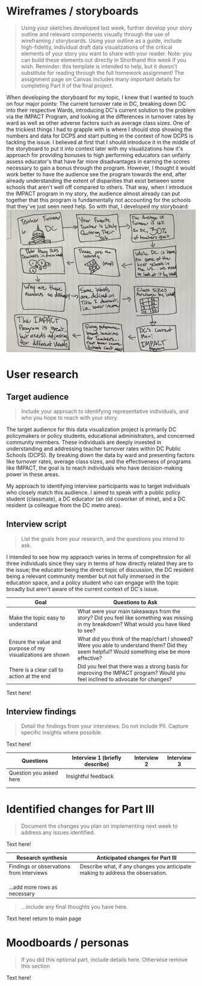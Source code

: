 # Wireframes / storyboards
> Using your sketches developed last week, further develop your story outline and relevant components visually through the use of wireframing / storyboards. Using your outline as a guide, include high-fidelity, individual draft data visualizations of the critical elements of your story you want to share with your reader. Note: you can build these elements out directly in Shorthand this week if you wish.  Reminder: this template is intended to help, but it doesn't substitute for reading through the full homework assignment!  The assignment page on Canvas includes many important details for completing Part II of the final project. 

When developing the storyboard for my topic, I knew that I wanted to touch on four major points: The current turnover rate in DC, breaking down DC into their respective Wards, introducing DC's current solution to the problem via the IMPACT Program, and looking at the differences in turnover rates by ward as well as other adverse factors such as average class sizes. One of the trickiest things I had to grapple with is where I should stop showing the numbers and data for DCPS and start putting in the context of how DCPS is tackling the issue. I believed at first that I should introduce it in the middle of the storyboard to put it into context later with my visualizations how it's approach for providing bonuses to high performing educators can unfairly assess educator's that have far more disadvantages in earning the scores necessary to gain a bonus through the program. However, I thought it would work better to have the audience see the program towards the end, after already understanding the extent of disparities that exist between some schools that aren't well off compared to others. That way, when I introduce the IMPACT program in my story, the audience almost already can put together that this program is fundamentally not accounting for the schools that they've just seen need help. So with that, I developed my storyboard:
![Storyboard](storyboard.jpg)

# User research 

## Target audience
> Include your approach to identifying representative individuals, and who you hope to reach with your story. 

The target audience for this data visualization project is primarily DC policymakers or policy students, educational administrators, and concerned community members. These individuals are deeply invested in understanding and addressing teacher turnover rates within DC Public Schools (DCPS). By breaking down the data by ward and presenting factors like turnover rates, average class sizes, and the effectiveness of programs like IMPACT, the goal is to reach individuals who have decision-making power in these areas.

My approach to identifying interview participants was to target individuals who closely match this audience. I aimed to speak with a public policy student (classmate), a DC educator (an old coworker of mine), and a DC resident (a colleague from the DC metro area). 


## Interview script
> List the goals from your research, and the questions you intend to ask. 

I intended to see how my appraoch varies in terms of comprehnsion for all three individuals since they vary in terms of how directly related they are to the issue; the educator being the direct topic of discussion, the DC resident being a relevant community member but not fully immersed in the education space, and a policy student who can engage with the topic broadly but aren't aware of the current context of DC's issue. 

| Goal | Questions to Ask |
|------|------------------|
| Make the topic easy to understand     | What were your main takeaways from the story? Did you feel like something was missing in my breakdown? What would you have liked to see?                 |
| Ensure the value and purpose of my visualizations are shown     | What did you think of the map/chart I showed? Were you able to understand them? Did they seem helpful? Would something else be more effective?                 |
| There is a clear call to action at the end     | Did you feel that there was a strong basis for improving the IMPACT program? Would you feel inclined to advocate for changes?                 |


Text here!

## Interview findings
> Detail the findings from your interviews.  Do not include PII.  Capture specific insights where possible.

Text here!

| Questions               | Interview 1 (briefly describe) | Interview 2 | Interview 3 |
|-------------------------|--------------------------------|-------------|-------------|
| Question you asked here | Insightful feedback            |             |             |
|                         |                                |             |             |
|                         |                                |             |             |


# Identified changes for Part III
> Document the changes you plan on implementing next week to address any issues identified.  

Text here!

| Research synthesis                       | Anticipated changes for Part III                                                |
|------------------------------------------|---------------------------------------------------------------------------------|
| Findings or observations from interviews | Describe what, if any changes you anticipate making to address the observation. |
|                                          |                                                                                 |
|                                          |                                                                                 |
|                                          |                                                                                 |
| ...add more rows as necessary            |                                                                                 |

> ...include any final thoughts you have here. 

Text here!
return to main page

# Moodboards / personas
> If you did this optional part, include details here.  Otherwise remove this section

Text here!
